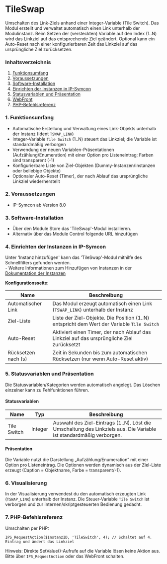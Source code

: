 # TileSwap
Umschalten des Link-Ziels anhand einer Integer-Variable (Tile Switch). Das Modul erstellt und verwaltet automatisch einen Link unterhalb der Modulinstanz. Beim Setzen der (versteckten) Variable auf den Index (1..N) wird das Linkziel auf das entsprechende Ziel geändert. Optional kann ein Auto-Reset nach einer konfigurierbaren Zeit das Linkziel auf das ursprüngliche Ziel zurücksetzen.

### Inhaltsverzeichnis

1. [Funktionsumfang](#1-funktionsumfang)
2. [Voraussetzungen](#2-voraussetzungen)
3. [Software-Installation](#3-software-installation)
4. [Einrichten der Instanzen in IP-Symcon](#4-einrichten-der-instanzen-in-ip-symcon)
5. [Statusvariablen und Präsentation](#5-statusvariablen-und-präsentation)
6. [WebFront](#6-webfront)
7. [PHP-Befehlsreferenz](#7-php-befehlsreferenz)

### 1. Funktionsumfang

* Automatische Erstellung und Verwaltung eines Link-Objekts unterhalb der Instanz (Ident `TSWAP_LINK`)
* Integer-Variable `Tile Switch` (1..N) steuert das Linkziel; die Variable ist standardmäßig verborgen
* Verwendung der neuen Variablen-Präsentationen (Aufzählung/Enumeration) mit einer Option pro Listeneintrag; Farben sind transparent (-1)
* Konfigurierbare Liste von Ziel-Objekten (Dummy-Instanzen/Instanzen oder beliebige Objekte)
* Optionaler Auto-Reset (Timer), der nach Ablauf das ursprüngliche Linkziel wiederherstellt

### 2. Voraussetzungen

- IP-Symcon ab Version 8.0

### 3. Software-Installation

* Über den Module Store das 'TileSwap'-Modul installieren.
* Alternativ über das Module Control folgende URL hinzufügen

### 4. Einrichten der Instanzen in IP-Symcon

 Unter 'Instanz hinzufügen' kann das 'TileSwap'-Modul mithilfe des Schnellfilters gefunden werden.  
	- Weitere Informationen zum Hinzufügen von Instanzen in der [Dokumentation der Instanzen](https://www.symcon.de/service/dokumentation/konzepte/instanzen/#Instanz_hinzufügen)

__Konfigurationsseite__:

Name               | Beschreibung
------------------ | ------------------
Automatischer Link | Das Modul erzeugt automatisch einen Link (`TSWAP_LINK`) unterhalb der Instanz
Ziel-Liste         | Liste der Ziel-Objekte. Die Position (1..N) entspricht dem Wert der Variable `Tile Switch`
Auto-Reset         | Aktiviert einen Timer, der nach Ablauf das Linkziel auf das ursprüngliche Ziel zurücksetzt
Rücksetzen nach (s)| Zeit in Sekunden bis zum automatischen Rücksetzen (nur wenn Auto-Reset aktiv)

### 5. Statusvariablen und Präsentation

Die Statusvariablen/Kategorien werden automatisch angelegt. Das Löschen einzelner kann zu Fehlfunktionen führen.

#### Statusvariablen

Name         | Typ     | Beschreibung
------------- | ------- | ------------
Tile Switch  | Integer | Auswahl des Ziel-Eintrags (1..N). Löst die Umschaltung des Linkziels aus. Die Variable ist standardmäßig verborgen.

#### Präsentation

Die Variable nutzt die Darstellung „Aufzählung/Enumeration“ mit einer Option pro Listeneintrag. Die Optionen werden dynamisch aus der Ziel-Liste erzeugt (Caption = Objektname, Farbe = transparent/-1).

### 6. Visualisierung

In der Visualisierung verwendest du den automatisch erzeugten Link (`TSWAP_LINK`) unterhalb der Instanz. Die Steuer-Variable `Tile Switch` ist verborgen und zur internen/skriptgesteuerten Bedienung gedacht.

### 7. PHP-Befehlsreferenz

Umschalten per PHP:

```
IPS_RequestAction($InstanzID, 'TileSwitch', 4); // Schaltet auf 4. Eintrag und ändert das Linkziel
```

Hinweis: Direkte SetValue()-Aufrufe auf die Variable lösen keine Aktion aus. Bitte über `IPS_RequestAction` oder das WebFront schalten.
